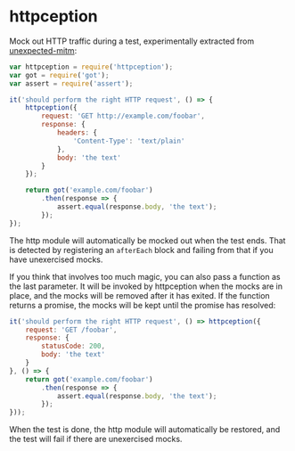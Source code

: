 httpception
===========

Mock out HTTP traffic during a test, experimentally extracted from
[unexpected-mitm](https://github.com/unexpectedjs/unexpected-mitm/):

```js
var httpception = require('httpception');
var got = require('got');
var assert = require('assert');

it('should perform the right HTTP request', () => {
    httpception({
        request: 'GET http://example.com/foobar',
        response: {
            headers: {
                'Content-Type': 'text/plain'
            },
            body: 'the text'
        }
    });

    return got('example.com/foobar')
        .then(response => {
            assert.equal(response.body, 'the text');
        });
});
```

The http module will automatically be mocked out when the test ends. That
is detected by registering an `afterEach` block and failing from that if
you have unexercised mocks.

If you think that involves too much magic, you can also pass a function as
the last parameter. It will be invoked by httpception when the mocks
are in place, and the mocks will be removed after it has exited. If the
function returns a promise, the mocks will be kept until the promise has
resolved:

```js
it('should perform the right HTTP request', () => httpception({
    request: 'GET /foobar',
    response: {
        statusCode: 200,
        body: 'the text'
    }
}, () => {
    return got('example.com/foobar')
        .then(response => {
            assert.equal(response.body, 'the text');
        });
}));
```

When the test is done, the http module will automatically be restored,
and the test will fail if there are unexercised mocks.
